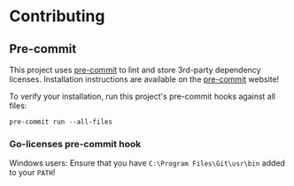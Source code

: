 # Contributing

## Pre-commit

This project uses [pre-commit](https://pre-commit.com/) to lint and store 3rd-party dependency licenses.
Installation instructions are available on the [pre-commit](https://pre-commit.com/) website!

To verify your installation, run this project's pre-commit hooks against all files:

```shell
pre-commit run --all-files
```

### Go-licenses pre-commit hook

Windows users: Ensure that you have `C:\Program Files\Git\usr\bin` added
to your `PATH`!